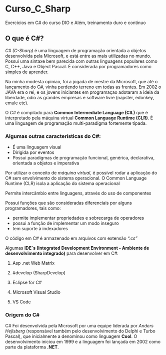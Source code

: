 # Curso_C_Sharp

Exercicios em C# do curso DIO e Além, treinamento duro e continuo

## O que é C#?

*C# (C-Sharp)* é uma linguagem de programação orientada a objetos desenvolvida pela Microsoft, e está entre as mais utilizadas no mundo. Possui uma sintaxe bem parecida com outras linguagens populares como C, C++, Java e Object Pascal. É considerada por programadores como simples de aprender.

Na minha modesta opiniao, foi a jogada de mestre da Microsoft, que até o lançamento do C#, vinha perdendo terreno em todas as frentes. Em 2002 o JAVA era o rei, e os jovens iniciantes em programaçao adotaram a ideia da liberdade, odio as grandes empresas e software livre (napster, edonkey, emule etc).

O *C#* é compilado para **Common Intermediate Language (CIL)** que é interpretado pela máquina virtual **Common Language Runtime (CLR)**. É uma linguagem de programação multi-paradigma fortemente tipada.

### Algumas outras características do C#:

- É uma linguagem visual
- Dirigida por eventos
- Possui paradigmas de programação funcional, genérica, declarativa, orientada a objetos e imperativa

Por utilizar o conceito de *máquina virtual*, é possível rodar a aplicação do C# sem envolvimento do sistema operacional. O Common Language Runtime (CLR) isola a aplicação do sistema operacional

Permite intercâmbio entre linguagens, através do uso de componentes

Possui funções que são consideradas diferenciais por alguns programadores, tais como:

- permite implementar propriedades e sobrecarga de operadores
- possui a função de implementar um modo inseguro
- tem suporte à indexadores

O código em C# é armazenado em arquivos com extensão *“.cs”*

Algumas **IDE´s (Integrated Development Environment - Ambiente de desenvolvimento integrado)** para desenvolver em C#:

1. Asp .net Web Matrix  

2. #develop (SharpDevelop)  

3. Eclipse for C#

4. Microsoft Visual Studio

5. VS Code

### Origem do C#

C# Foi desenvolvida pela Microsoft por uma equipe liderada por *Anders Hejlsberg* (responsável também pelo desenvolvimento do Delphi e Turbo Pascal), que inicialmente a denominou como linguagem **Cool**. O desenvolvimento iniciou em 1999 e a linguagem foi lançada em 2002 como parte da plataforma **.NET**.
